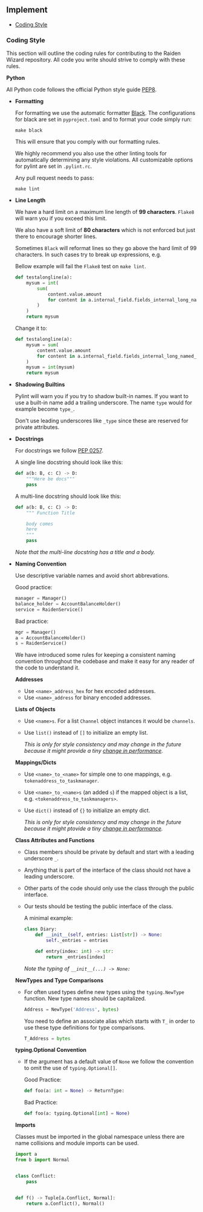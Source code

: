 ## Implement
* [Coding Style](#coding-style)

### Coding Style
This section will outline the coding rules for contributing to the Raiden Wizard repository. All code you write should strive to comply with these rules.

__Python__

All Python code follows the official Python style guide [PEP8](https://www.python.org/dev/peps/pep-0008/).
* __Formatting__

    For formatting we use the automatic formatter [Black](https://github.com/psf/black). The configurations for black are set in `pyproject.toml` and to format your code simply run:
    ```
    make black
    ```
    This will ensure that you comply with our formatting rules.

    We highly recommend you also use the other linting tools for automatically determining any style violations. All customizable options for pylint are set in `.pylint.rc`.

    Any pull request needs to pass:
    ```
    make lint
    ```
* __Line Length__

    We have a hard limit on a maximum line length of __99 characters__. `Flake8` will warn you if you exceed this limit.

    We also have a soft limit of __80 characters__ which is not enforced but just there to encourage shorter lines.

    Sometimes `Black` will reformat lines so they go above the hard limit of 99 characters. In such cases try to break up expressions, e.g.

    Bellow example will fail the `Flake8` test on `make lint`.
    ```python
    def testalongline(a):
        mysum = int(
            sum(
                content.value.amount
                for content in a.internal_field.fields_internal_long_named_dictionary_variables.values()
            )
        )
        return mysum
    ```
    Change it to:
    ```python
    def testalongline(a):
        mysum = sum(
            content.value.amount
            for content in a.internal_field.fields_internal_long_named_dictionary_variables.values()
        )
        mysum = int(mysum)
        return mysum
    ```
* __Shadowing Builtins__

    Pylint will warn you if you try to shadow built-in names. If you want to use a built-in name add a trailing underscore. The name `type` would for example become `type_`.

    Don't use leading underscores like `_type` since these are reserved for private attributes.
* __Docstrings__

    For docstrings we follow [PEP 0257](https://www.python.org/dev/peps/pep-0257/#multi-line-docstrings).

    A single line docstring should look like this:
    ```python
    def a(b: B, c: C) -> D:
        """Here be docs"""
        pass
    ```
    A multi-line docstring should look like this:
    ```python
    def a(b: B, c: C) -> D:
        """ Function Title

        body comes
        here
        """
        pass
    ```
    *Note that the multi-line docstring has a title and a body.*

* __Naming Convention__

    Use descriptive variable names and avoid short abbrevations.

    Good practice:
    ```python
    manager = Manager()
    balance_holder = AccountBalanceHolder()
    service = RaidenService()
    ```
    Bad practice:
    ```python
    mgr = Manager()
    a = AccountBalanceHolder()
    s = RaidenService()
    ```
    We have introduced some rules for keeping a consistent naming convention throughout the codebase and make it easy for any reader of the code to understand it.

    __Addresses__
    * Use `<name>_address_hex` for hex encoded addresses.
    * Use `<name>_address` for binary encoded addresses.

    __Lists of Objects__
    * Use `<name>s`. For a list `Channel` object instances it would be `channels`.
    * Use `list()` instead of `[]` to initialize an empty list.

        *This is only for style consistency and may change in the future because it might provide a tiny [change in performance](https://stackoverflow.com/questions/5790860/and-vs-list-and-dict-which-is-better).*
    
    __Mappings/Dicts__
    * Use `<name>_to_<name>` for simple one to one mappings, e.g. `tokenaddress_to_taskmanager`.
    * Use `<name>_to_<name>s` (an added `s`) if the mapped object is a list, e.g. `<tokenaddress_to_taskmanagers>`.
    * Use `dict()` instead of `{}` to initialize an empty dict.

        *This is only for style consistency and may change in the future because it might ptovide a tiny [change in performance](https://stackoverflow.com/questions/5790860/and-vs-list-and-dict-which-is-better).*

    __Class Attributes and Functions__
    * Class members should be private by default and start with a leading underscore `_`.
    * Anything that is part of the interface of the class should not have a leading underscore.
    * Other parts of the code should only use the class through the public interface.
    * Our tests should be testing the public interface of the class.
    
        A minimal example:
        ```python
        class Diary:
            def __init__(self, entries: List[str]) -> None:
                self._entries = entries

            def entry(index: int) -> str:
                return _entries[index]
        ```
        *Note the typing of `__init__(...) -> None:`*

    __NewTypes and Type Comparisons__
    * For often used types define new types using the `typing.NewType` function. New type names should be capitalized.
        ```python
        Address = NewType('Address', bytes)
        ```
        You need to define an associate alias which starts with `T_` in order to use these type definitions for type comparisons.
        ```python
        T_Address = bytes
        ```

    __typing.Optional Convention__
    * If the argument has a default value of `None` we follow the convention to omit the use of `typing.Optional[]`.

        Good Practice:
        ```python
        def foo(a: int = None) -> ReturnType:
        ```
        Bad Practice:
        ```python
        def foo(a: typing.Optional[int] = None)
        ```

    __Imports__

    Classes must be imported in the global namespace unless there are name collisions and module imports can be used.
    ```python
    import a
    from b import Normal


    class Conflict:
        pass


    def f() -> Tuple[a.Conflict, Normal]:
        return a.Conflict(), Normal()
    ```